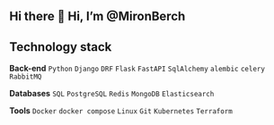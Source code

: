 ## Hi there 👋 Hi, I’m @MironBerch

## Technology stack

**Back-end**
`Python` `Django` `DRF` `Flask` `FastAPI` `SqlAlchemy` `alembic` `celery` `RabbitMQ`

**Databases**
`SQL` `PostgreSQL` `Redis` `MongoDB` `Elasticsearch`

**Tools**
`Docker` `docker compose` `Linux` `Git` `Kubernetes` `Terraform`
